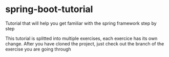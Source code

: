 # spring-boot-tutorial
Tutorial that will help you get familiar with the spring framework step by step

This tutorial is splitted into multiple exercises, each exercice has its own change. After you have cloned the project, just check out the branch of the exercise you are going through
